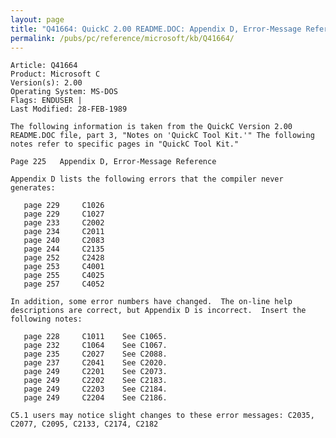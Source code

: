 ```yaml
---
layout: page
title: "Q41664: QuickC 2.00 README.DOC: Appendix D, Error-Message Reference"
permalink: /pubs/pc/reference/microsoft/kb/Q41664/
---
```


	Article: Q41664
	Product: Microsoft C
	Version(s): 2.00
	Operating System: MS-DOS
	Flags: ENDUSER |
	Last Modified: 28-FEB-1989
	
	The following information is taken from the QuickC Version 2.00
	README.DOC file, part 3, "Notes on 'QuickC Tool Kit.'" The following
	notes refer to specific pages in "QuickC Tool Kit."
	
	Page 225   Appendix D, Error-Message Reference
	
	Appendix D lists the following errors that the compiler never
	generates:
	
	   page 229     C1026
	   page 229     C1027
	   page 233     C2002
	   page 234     C2011
	   page 240     C2083
	   page 244     C2135
	   page 252     C2428
	   page 253     C4001
	   page 255     C4025
	   page 257     C4052
	
	In addition, some error numbers have changed.  The on-line help
	descriptions are correct, but Appendix D is incorrect.  Insert the
	following notes:
	
	   page 228     C1011    See C1065.
	   page 232     C1064    See C1067.
	   page 235     C2027    See C2088.
	   page 237     C2041    See C2020.
	   page 249     C2201    See C2073.
	   page 249     C2202    See C2183.
	   page 249     C2203    See C2184.
	   page 249     C2204    See C2186.
	
	C5.1 users may notice slight changes to these error messages: C2035,
	C2077, C2095, C2133, C2174, C2182
